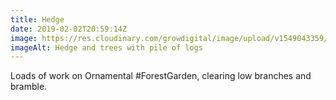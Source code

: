 ```yaml
---
title: Hedge
date: 2019-02-02T20:59:14Z
image: https://res.cloudinary.com/growdigital/image/upload/v1549043359/firewood-1024646B.jpg
imageAlt: Hedge and trees with pile of logs
---
```


Loads of work on Ornamental #ForestGarden, clearing low branches and bramble.
